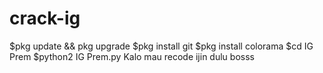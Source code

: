 # crack-ig
$pkg update && pkg upgrade
$pkg install git
$pkg install colorama
$cd IG Prem
$python2 IG Prem.py
Kalo mau recode ijin dulu bosss


